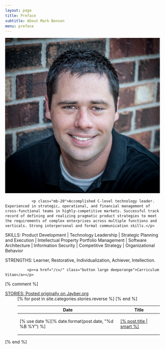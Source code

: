 ```yaml
---
layout: page
title: Preface
subtitle: About Mark Benson 
menu: preface
---
```


<div class="container">

  <div class="col-sm-4">
    <img src="/images/mdb.jpg" />
  </div>

  <div class="col-sm-8">
   
                <p class="mb-20">Accomplished C-level technology leader. Experienced in strategic, operational, and financial management of cross-functional teams in highly-competitive markets. Successful track record of defining and realizing pragmatic product strategies to meet the requirements of complex enterprises across multiple functions and verticals. Strong interpersonal and formal communication skills.</p>

<p class="mb-10"><span class="bold">SKILLS</span>: Product Development | Technology Leadership | Strategic Planning and Execution | Intellectual Property Portfolio Management | Software Architecture | Information Security | Competitive Strategy | Organizational Behavior</p>

<p class="mb-30"><span class="bold">STRENGTHS</span>: Learner, Restorative, Individualization, Achiever, Intellection.</p>
              
              <p><a href="/cv/" class="button large deeporange">Carriculum Vitae</a></p>

[% comment %]
<div class="divider"><i class="fa fa-star"></i></div>
<dl class="toggle">
  <dt>
    <a href="#">STORIES: Posted originally on Jayber.org</a>
  </dt>
  <dd>
    <table class="table table-hover mb-40">
      <thead>
        <tr>
          <th>Date</th>
          <th>Title</th>
        </tr>
      </thead>
      <tbody>
        [% for post in site.categories.stories.reverse %]
        <tr>
          <td>[% use date %][% date.format(post.date, "%d %B %Y") %]</td>
          <td>
            <p><a href="[% post.url %]" title="Read [% post.title | smart %]">[% post.title | smart %]</a></p>
          </td>
        </tr>
        [% end %]
      </tbody>
    </table>
  </dd>
</dl>
[% end %]

  </div>
</div>

[ln1]: http://exosite.com/ "Exosite"
[ln2]: /images/mug.jpg "Mark Benson"

